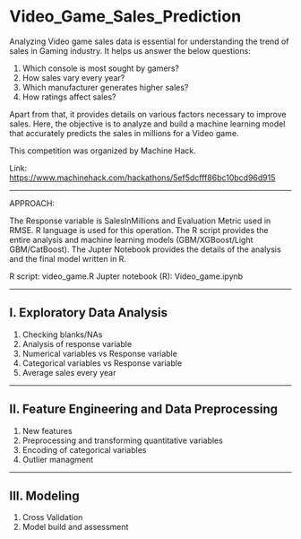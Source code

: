 # Video_Game_Sales_Prediction

Analyzing Video game sales data is essential for understanding the trend of sales in Gaming industry. It helps us answer the below questions:

1. Which console is most sought by gamers?
2. How sales vary every year?
3. Which manufacturer generates higher sales?
4. How ratings affect sales?

Apart from that, it provides details on various factors necessary to improve sales. 
Here, the objective is to analyze and build a machine learning model that accurately predicts the sales in millions for a Video game.

This competition was organized by Machine Hack.

Link: https://www.machinehack.com/hackathons/5ef5dcfff86bc10bcd96d915

-----------------------------------------------------------------------------------------------------------------------------------------------------

APPROACH:

The Response variable is SalesInMillions and Evaluation Metric used in RMSE.
R language is used for this operation. 
The R script provides the entire analysis and machine learning models (GBM/XGBoost/Light GBM/CatBoost).
The Jupter Notebook provides the details of the analysis and the final model written in R.

R script: video_game.R
Jupter notebook (R): Video_game.ipynb

-----------------------------------------------------------------------------------------------------------------------------------------------------
I. Exploratory Data Analysis
-----------------------------------------------------------------------------------------------------------------------------------------------------

1. Checking blanks/NAs
2. Analysis of response variable
3. Numerical variables vs Response variable
4. Categorical variables vs Response variable
5. Average sales every year

-----------------------------------------------------------------------------------------------------------------------------------------------------
II. Feature Engineering and Data Preprocessing
-----------------------------------------------------------------------------------------------------------------------------------------------------

1. New features
2. Preprocessing and transforming quantitative variables
3. Encoding of categorical variables
4. Outlier managment

-----------------------------------------------------------------------------------------------------------------------------------------------------
III. Modeling
-----------------------------------------------------------------------------------------------------------------------------------------------------

1. Cross Validation
2. Model build and assessment
